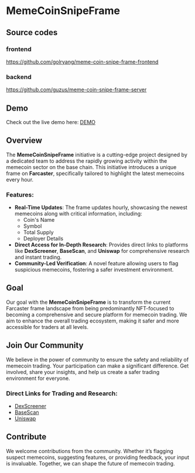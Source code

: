 # MemeCoinSnipeFrame

## Source codes

### frontend
https://github.com/golryang/meme-coin-snipe-frame-frontend

### backend
https://github.com/guzus/meme-coin-snipe-frame-server

## Demo
Check out the live demo here: [DEMO](https://meme-coin-snipe-frame.vercel.app)

## Overview

The **MemeCoinSnipeFrame** initiative is a cutting-edge project designed by a dedicated team to address the rapidly growing activity within the memecoin sector on the base chain. This initiative introduces a unique frame on **Farcaster**, specifically tailored to highlight the latest memecoins every hour.

### Features:

- **Real-Time Updates**: The frame updates hourly, showcasing the newest memecoins along with critical information, including:
  - Coin's Name
  - Symbol
  - Total Supply
  - Deployer Details
- **Direct Access for In-Depth Research**: Provides direct links to platforms like **DexScreener**, **BaseScan**, and **Uniswap** for comprehensive research and instant trading.
- **Community-Led Verification**: A novel feature allowing users to flag suspicious memecoins, fostering a safer investment environment.

## Goal

Our goal with the **MemeCoinSnipeFrame** is to transform the current Farcaster frame landscape from being predominantly NFT-focused to becoming a comprehensive and secure platform for memecoin trading. We aim to enhance the overall trading ecosystem, making it safer and more accessible for traders at all levels.

## Join Our Community

We believe in the power of community to ensure the safety and reliability of memecoin trading. Your participation can make a significant difference. Get involved, share your insights, and help us create a safer trading environment for everyone.

### Direct Links for Trading and Research:

- [DexScreener](https://www.dexscreener.com/)
- [BaseScan](https://www.basescan.com/)
- [Uniswap](https://uniswap.org/)

## Contribute

We welcome contributions from the community. Whether it’s flagging suspect memecoins, suggesting features, or providing feedback, your input is invaluable. Together, we can shape the future of memecoin trading.
